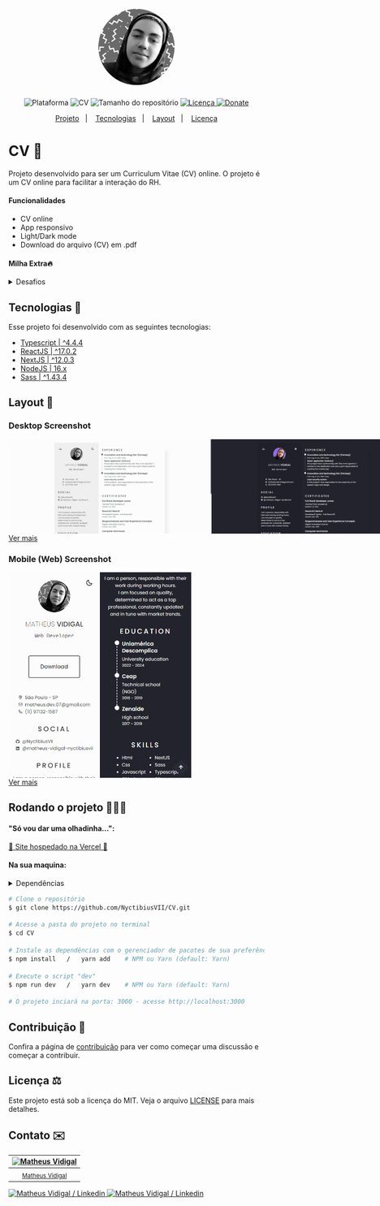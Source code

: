 <h1 align="center">
    <br>
    <img src="./.github/profile.png" width="150" alt="Logo CV">
</h1>
<!-- <h4 align="center">Projeto ...</h4> -->
<p align="center">
    <img alt="Plataforma" src="https://img.shields.io/static/v1?label=Platform&message=Mobile/PC&color=FFB86C&labelColor=22232d">
    <img alt="CV" src="https://img.shields.io/static/v1?label=Version&message=1.1&color=FFB86C&labelColor=22232d">
    <img alt="Tamanho do repositório" src="https://img.shields.io/github/repo-size/NyctibiusVII/CV?color=FFB86C&labelColor=22232d">
    <a href="https://github.com/NyctibiusVII/CV/blob/main/LICENSE">
        <img alt="Licença" src="https://img.shields.io/static/v1?label=License&message=MIT&color=FFB86C&labelColor=22232d">
    </a>
    <a href="https://picpay.me/Matheus_nyctibius_vii">
        <img alt="Donate" src="https://img.shields.io/static/v1?label=$&message=Donate&color=FFB86C&labelColor=FFB86C">
    </a>
</p>
<p align="center">
    <a href="#cv-">Projeto</a>&nbsp;&nbsp;&nbsp;|&nbsp;&nbsp;&nbsp;
    <a href="#tecnologias-">Tecnologias</a>&nbsp;&nbsp;&nbsp;|&nbsp;&nbsp;&nbsp;
    <a href="#layout-">Layout</a>&nbsp;&nbsp;&nbsp;|&nbsp;&nbsp;&nbsp;
    <a href="#licença-%EF%B8%8F">Licença</a>
</p>
<!--
<p align="center">
    <a href="README.md">Inglês</a>
    ·
    <a href="README-pt.md">Português</a>
</p>
-->

# CV 📄
Projeto desenvolvido para ser um Curriculum Vitae (CV) online. O projeto é um CV online para facilitar a interação do RH.

#### Funcionalidades
* CV online
* App responsivo
* Light/Dark mode
* Download do arquivo (CV) em .pdf

#### Milha Extra🔥
<details>
    <summary>Desafios</summary>

```
    ✔ - Documentar bem o projeto
    ✔ - NO AR (Online / Vercel)
    ✔ - SEO:
        ✔ - Texto para <noscript />
        ✔ - Shortcut icon
        ✔ - Meta tags:
            ✔ - Facebook (og:~)
            ✔ - Twitter (twitter:~)
        ✔ - Sitemap (sitemap.xml / automático com 'next-sitemap')
        ✔ - Robots (robots.txt / automático com 'next-sitemap')
    ✔ - Melhorar o estilo:
        ✔ - Mobile First
        ✔ - Responsividade
        ✔ - Design
        ✔ - Trocar o tema da aplicação:
            ✔ - Light
            ✔ - Dark
            ✔ - Imagens adaptadas para o 'light e dark'
        ✔ - +Animações (framer-motion)
        ✔ - Cores:
            ✔ - Seleção do mouse (:selection)
    ✔ - Telas:
        ✔ - Only Page (A4) | Home
```
</details>

## Tecnologias 🚀
Esse projeto foi desenvolvido com as seguintes tecnologias:
- [Typescript | ^4.4.4](https://www.typescriptlang.org)
- [ReactJS | ^17.0.2](https://pt-br.reactjs.org)
- [NextJS | ^12.0.3](https://nextjs.org)
- [NodeJS | 16.x](https://nodejs.org)
- [Sass | ^1.43.4](https://sass-lang.com)

## Layout 🚧
### Desktop Screenshot
<div style="display: flex; flex-direction: 'column'; align-items: 'center';">
<!-- Responsive, 1440 x 900, 50% (Laptop L - 1440px)-->
    <img width="400px" src="./.github/desktop/home-light.png">
    <img width="400px" src="./.github/desktop/home-dark.png">
</div>
<a href="./.github/README-IMGS.md">Ver mais</a>

### Mobile (Web) Screenshot
<div style="display: flex; flex-direction: 'row';">
<!-- Responsive, 425 x 900, 60% (Mobile L - 425px)-->
    <img width="180px" src="./.github/mobile/home-light.png">
    <img width="180px" src="./.github/mobile/home-dark.png">
</div>
<a href="./.github/README-IMGS.md">Ver mais</a>
    <!-- IMGS
      ------------------------------
      home-light
      home-dark
      home-light-full
      home-dark-full
      ------------------------------
    -->

## Rodando o projeto 🚴🏻‍♂️
#### "Só vou dar uma olhadinha...":
  <a href="https://cv-nyctibiusvii.vercel.app">👔 Site hospedado na Vercel 📄</a>

#### Na sua maquina:
<details>
    <summary>Dependências</summary>

```json
  "dependencies": {
    "next": "12.0.3",
    "next-themes": "^0.0.15",
    "react": "17.0.2",
    "react-dom": "17.0.2",
    "sass": "^1.43.4"
  },
  "devDependencies": {
    "@types/node": "16.11.6",
    "@types/react": "17.0.34",
    "eslint": "7",
    "eslint-config-next": "12.0.3",
    "next-sitemap": "^1.6.203",
    "typescript": "4.4.4"
  }
```
> Ex: `$ npm install _____` ou `$ yarn add _____` para instalar as dependências

> Utilize a tag `-D` para instalar as dependências de desenvolvimento.<br>
> Utilize a tag `@types` para instalar o suporte a Typescript.<br>
> Utilize a tag `@latest` para instalar a versão mais recente.
</details>

```bash
# Clone o repositório
$ git clone https://github.com/NyctibiusVII/CV.git

# Acesse a pasta do projeto no terminal
$ cd CV

# Instale as dependências com o gerenciador de pacotes de sua preferência
$ npm install   /   yarn add    # NPM ou Yarn (default: Yarn)

# Execute o script "dev"
$ npm run dev   /   yarn dev    # NPM ou Yarn (default: Yarn)

# O projeto inciará na porta: 3000 - acesse http://localhost:3000
```

## Contribuição 💭
Confira a página de [contribuição](./CONTRIBUTING) para ver como começar uma discussão e começar a contribuir.

## Licença ⚖️
Este projeto está sob a licença do MIT. Veja o arquivo [LICENSE](https://github.com/NyctibiusVII/CV/blob/main/LICENSE) para mais detalhes.

## Contato ✉️
| [![Matheus Vidigal](https://github.com/NyctibiusVII.png?size=100)](https://github.com/NyctibiusVII) |
| :---: |
| <sub>[Matheus Vidigal](https://github.com/NyctibiusVII)</sub> |

<p align="left">
    <a href="https://www.linkedin.com/in/matheus-vidigal-nyctibiusvii/">
        <img alt="Matheus Vidigal / Linkedin" src="https://img.shields.io/badge/-Matheus Vidigal-22232d?style=flat&logo=Linkedin&logoColor=fff" />
    </a>
    <a href="https://mail.google.com/mail/u/1/#inbox?compose=GTvVlcSGLCKpKJfwPsKKqzXBplKkGtCLvCQcFWdWxCxQFfkHzzjVkgzrMFPBgKBmWFHvrjrCsMqSH">
        <img alt="Matheus Vidigal / Linkedin" src="https://img.shields.io/badge/-Matheus Vidigal-FFB86C?style=flat&logo=Gmail&logoColor=272727" />
    </a>
</p>